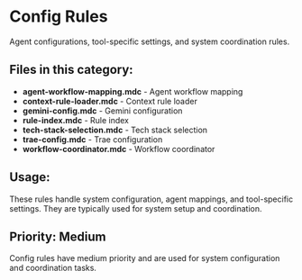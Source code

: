 # Config Rules

Agent configurations, tool-specific settings, and system coordination rules.

## Files in this category:

- **agent-workflow-mapping.mdc** - Agent workflow mapping
- **context-rule-loader.mdc** - Context rule loader
- **gemini-config.mdc** - Gemini configuration
- **rule-index.mdc** - Rule index
- **tech-stack-selection.mdc** - Tech stack selection
- **trae-config.mdc** - Trae configuration
- **workflow-coordinator.mdc** - Workflow coordinator

## Usage:

These rules handle system configuration, agent mappings, and tool-specific settings. They are typically used for system setup and coordination.

## Priority: Medium

Config rules have medium priority and are used for system configuration and coordination tasks.

